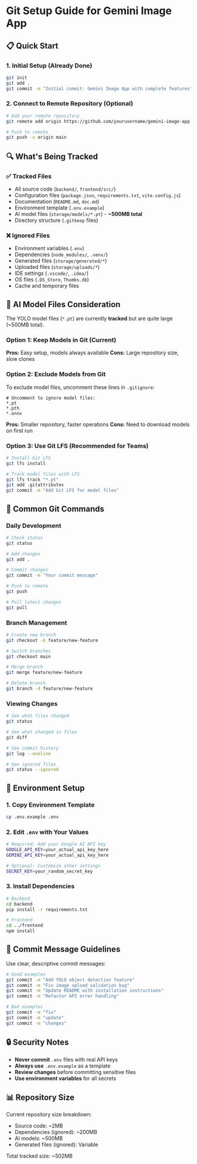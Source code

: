 # Git Setup Guide for Gemini Image App

## 📋 Quick Start

### 1. Initial Setup (Already Done)
```bash
git init
git add .
git commit -m "Initial commit: Gemini Image App with complete features"
```

### 2. Connect to Remote Repository (Optional)
```bash
# Add your remote repository
git remote add origin https://github.com/yourusername/gemini-image-app.git

# Push to remote
git push -u origin main
```

## 🔍 What's Being Tracked

### ✅ Tracked Files
- All source code (`backend/`, `frontend/src/`)
- Configuration files (`package.json`, `requirements.txt`, `vite.config.js`)
- Documentation (`README.md`, `doc.md`)
- Environment template (`.env.example`)
- AI model files (`storage/models/*.pt`) - **~500MB total**
- Directory structure (`.gitkeep` files)

### ❌ Ignored Files
- Environment variables (`.env`)
- Dependencies (`node_modules/`, `.venv/`)
- Generated files (`storage/generated/*`)
- Uploaded files (`storage/uploads/*`)
- IDE settings (`.vscode/`, `.idea/`)
- OS files (`.DS_Store`, `Thumbs.db`)
- Cache and temporary files

## 🎯 AI Model Files Consideration

The YOLO model files (`*.pt`) are currently **tracked** but are quite large (~500MB total).

### Option 1: Keep Models in Git (Current)
**Pros:** Easy setup, models always available
**Cons:** Large repository size, slow clones

### Option 2: Exclude Models from Git
To exclude model files, uncomment these lines in `.gitignore`:
```gitignore
# Uncomment to ignore model files:
*.pt
*.pth
*.onnx
```

**Pros:** Smaller repository, faster operations
**Cons:** Need to download models on first run

### Option 3: Use Git LFS (Recommended for Teams)
```bash
# Install Git LFS
git lfs install

# Track model files with LFS
git lfs track "*.pt"
git add .gitattributes
git commit -m "Add Git LFS for model files"
```

## 🚀 Common Git Commands

### Daily Development
```bash
# Check status
git status

# Add changes
git add .

# Commit changes
git commit -m "Your commit message"

# Push to remote
git push

# Pull latest changes
git pull
```

### Branch Management
```bash
# Create new branch
git checkout -b feature/new-feature

# Switch branches
git checkout main

# Merge branch
git merge feature/new-feature

# Delete branch
git branch -d feature/new-feature
```

### Viewing Changes
```bash
# See what files changed
git status

# See what changed in files
git diff

# See commit history
git log --oneline

# See ignored files
git status --ignored
```

## 🔧 Environment Setup

### 1. Copy Environment Template
```bash
cp .env.example .env
```

### 2. Edit `.env` with Your Values
```bash
# Required: Add your Google AI API key
GOOGLE_API_KEY=your_actual_api_key_here
GEMINI_API_KEY=your_actual_api_key_here

# Optional: Customize other settings
SECRET_KEY=your_random_secret_key
```

### 3. Install Dependencies
```bash
# Backend
cd backend
pip install -r requirements.txt

# Frontend
cd ../frontend
npm install
```

## 📝 Commit Message Guidelines

Use clear, descriptive commit messages:

```bash
# Good examples
git commit -m "Add YOLO object detection feature"
git commit -m "Fix image upload validation bug"
git commit -m "Update README with installation instructions"
git commit -m "Refactor API error handling"

# Bad examples
git commit -m "fix"
git commit -m "update"
git commit -m "changes"
```

## 🔒 Security Notes

- **Never commit** `.env` files with real API keys
- **Always use** `.env.example` as a template
- **Review changes** before committing sensitive files
- **Use environment variables** for all secrets

## 📊 Repository Size

Current repository size breakdown:
- Source code: ~2MB
- Dependencies (ignored): ~200MB
- AI models: ~500MB
- Generated files (ignored): Variable

Total tracked size: ~502MB
